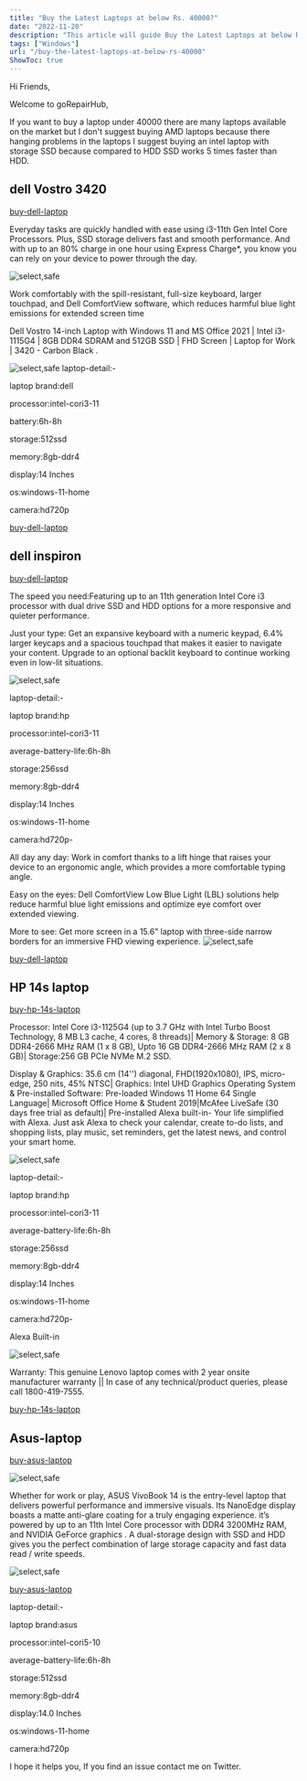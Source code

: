 ```yaml
---
title: "Buy the Latest Laptops at below Rs. 40000?"
date: "2022-11-20"
description: "This article will guide Buy the Latest Laptops at below Rs. 40000."
tags: ["Windows"]
url: "/buy-the-latest-laptops-at-below-rs-40000"
ShowToc: true
---
```

Hi Friends,

Welcome to goRepairHub,

If you want to buy a laptop under 40000 there are many laptops available on the market but I  don't suggest buying AMD laptops because there hanging problems in the laptops I suggest buying an intel laptop with storage SSD because compared to HDD SSD works 5 times faster than HDD.

## dell Vostro 3420 
<a href="https://www.amazon.in/Dell-Vostro-3420-Laptop-D552276WIN9BE/dp/B0B46CJ21J/ref=sr_1_15?crid=SSHVUNNQ9T8A&keywords=40000%2Blaptop&qid=1674908091&sprefix=40000%2Blaptop%2Caps%2C486&sr=8-15&th=1" target =_blank>buy-dell-laptop</a><br>

Everyday tasks are quickly handled with ease using i3-11th Gen Intel Core Processors. Plus, SSD storage delivers fast and smooth performance. And with up to an 80% charge in one hour using Express Charge*, you know you can rely on your device to power through the day.

![select,safe](https://gorepairhub.github.io/images/2023-1-7-buy-the-latest-laptops-at-below-rs-40000/dell-vostro-1.png)

Work comfortably with the spill-resistant, full-size keyboard, larger touchpad, and Dell ComfortView software, which reduces harmful blue light emissions for extended screen time

Dell Vostro 14-inch Laptop with Windows 11 and MS Office 2021 | Intel i3-1115G4 | 8GB DDR4 SDRAM and 512GB SSD | FHD Screen | Laptop for Work | 3420 - Carbon Black .

![select,safe](https://gorepairhub.github.io/images/2023-1-7-buy-the-latest-laptops-at-below-rs-40000/dell-vostro-2.png)
laptop-detail:-

laptop brand:dell

processor:intel-cori3-11

battery:6h-8h

storage:512ssd

memory:8gb-ddr4

display:14 Inches

os:windows-11-home

camera:hd720p

<a href="https://www.amazon.in/Dell-Vostro-3420-Laptop-D552276WIN9BE/dp/B0B46CJ21J/ref=sr_1_15?crid=SSHVUNNQ9T8A&keywords=40000%2Blaptop&qid=1674908091&sprefix=40000%2Blaptop%2Caps%2C486&sr=8-15&th=1" target =_blank>buy-dell-laptop</a><br>

## dell inspiron

<a href="https://www.amazon.in/Dell-Inspiron-Windows-i3-1115G4-39-62Cms/dp/B0B468SB8G/ref=sr_1_23_mod_primary_new?crid=25C6I32YQ5ZJ&keywords=40000%2Blaptop&qid=1674910757&sbo=RZvfv%2F%2FHxDF%2BO5021pAnSA%3D%3D&sprefix=40000%2Blaptop%2Caps%2C1577&sr=8-23&th=1" target =_blank>buy-dell-laptop</a><br>

The speed you need:Featuring up to an 11th generation Intel Core i3 processor with dual drive SSD and HDD options for a more responsive and quieter performance.

Just your type: Get an expansive keyboard with a numeric keypad, 6.4% larger keycaps and a spacious touchpad that makes it easier to navigate your content. Upgrade to an optional backlit keyboard to continue working even in low-lit situations.

![select,safe](https://gorepairhub.github.io/images/2023-1-7-buy-the-latest-laptops-at-below-rs-40000/dell-1.png)

laptop-detail:-

laptop brand:hp

processor:intel-cori3-11

average-battery-life:6h-8h

storage:256ssd

memory:8gb-ddr4

display:14 Inches

os:windows-11-home

camera:hd720p-


All day any day: Work in comfort thanks to a lift hinge that raises your device to an ergonomic angle, which provides a more comfortable typing angle.

Easy on the eyes: Dell ComfortView Low Blue Light (LBL) solutions help reduce harmful blue light emissions and optimize eye comfort over extended viewing.

More to see: Get more screen in a 15.6" laptop with three-side narrow borders for an immersive FHD viewing experience.
![select,safe](https://gorepairhub.github.io/images/2023-1-7-buy-the-latest-laptops-at-below-rs-40000/dell-2.png)

<a href="https://www.amazon.in/Dell-Inspiron-Windows-i3-1115G4-39-62Cms/dp/B0B468SB8G/ref=sr_1_23_mod_primary_new?crid=25C6I32YQ5ZJ&keywords=40000%2Blaptop&qid=1674910757&sbo=RZvfv%2F%2FHxDF%2BO5021pAnSA%3D%3D&sprefix=40000%2Blaptop%2Caps%2C1577&sr=8-23&th=1" target =_blank>buy-dell-laptop</a>


## HP 14s laptop


<a href="https://www.amazon.in/HP-Micro-Edge-Anti-Glare-Display-Graphics/dp/B09MH9M5CV/ref=sr_1_195?crid=3VD6E79O6I2QV&keywords=30000%2Blaptop&qid=1674827590&sprefix=30000%2Blaptop%2Caps%2C679&sr=8-195&th=1" target =_blank>buy-hp-14s-laptop</a><br>

Processor: Intel Core i3-1125G4 (up to 3.7 GHz with Intel Turbo Boost Technology, 8 MB L3 cache, 4 cores, 8 threads)| Memory & Storage: 8 GB DDR4-2666 MHz RAM (1 x 8 GB), Upto 16 GB DDR4-2666 MHz RAM (2 x 8 GB)| Storage:256 GB PCIe NVMe M.2 SSD.

Display & Graphics: 35.6 cm (14'') diagonal, FHD(1920x1080), IPS, micro-edge, 250 nits, 45% NTSC| Graphics: Intel UHD Graphics
Operating System & Pre-installed Software: Pre-loaded Windows 11 Home 64 Single Language| Microsoft Office Home & Student 2019|McAfee LiveSafe (30 days free trial as default)| Pre-installed Alexa built-in- Your life simplified with Alexa. Just ask Alexa to check your calendar, create to-do lists, and shopping lists, play music, set reminders, get the latest news, and control your smart home.

![select,safe](https://gorepairhub.github.io/images/2023-1-7-buy-the-latest-laptops-at-below-rs-40000/hp-1.png)

laptop-detail:-

laptop brand:hp

processor:intel-cori3-11

average-battery-life:6h-8h

storage:256ssd

memory:8gb-ddr4

display:14 Inches

os:windows-11-home

camera:hd720p-

Alexa Built-in


![select,safe](https://gorepairhub.github.io/images/2023-1-7-buy-the-latest-laptops-at-below-rs-40000/ph-m.2.png)

Warranty: This genuine Lenovo laptop comes with 2 year onsite manufacturer warranty || In case of any technical/product queries, please call 1800-419-7555.<br>

<a href="https://www.amazon.in/HP-Micro-Edge-Anti-Glare-Display-Graphics/dp/B09MH9M5CV/ref=sr_1_195?crid=3VD6E79O6I2QV&keywords=30000%2Blaptop&qid=1674827590&sprefix=30000%2Blaptop%2Caps%2C679&sr=8-195&th=1" target =_blank>buy-hp-14s-laptop</a><br>

## Asus-laptop

<a href="https://www.amazon.in/ASUS-14-0-inch-i5-1035G1-Integrated-X415JA-EK522WS/dp/B0B8ZTF7QD/ref=sr_1_3?crid=SSHVUNNQ9T8A&keywords=40000%2Blaptop&qid=1674878085&sprefix=40000%2Blaptop%2Caps%2C486&sr=8-3&th=1" target =_blank>buy-asus-laptop</a>

![select,safe](https://gorepairhub.github.io/images/2023-1-7-buy-the-latest-laptops-at-below-rs-40000/asus-vivobook14.png)

Whether for work or play, ASUS VivoBook 14 is the entry-level laptop that delivers powerful performance and immersive visuals. Its NanoEdge display boasts a matte anti-glare coating for a truly engaging experience. it’s powered by up to an 11th Intel Core processor with DDR4 3200MHz RAM, and NVIDIA GeForce graphics . A dual-storage design with SSD and HDD gives you the perfect combination of large storage capacity and fast data read / write speeds.

![select,safe](https://gorepairhub.github.io/images/2023-1-7-buy-the-latest-laptops-at-below-rs-40000/asus-1.png)

<a href="https://www.amazon.in/ASUS-14-0-inch-i5-1035G1-Integrated-X415JA-EK522WS/dp/B0B8ZTF7QD/ref=sr_1_3?crid=SSHVUNNQ9T8A&keywords=40000%2Blaptop&qid=1674878085&sprefix=40000%2Blaptop%2Caps%2C486&sr=8-3&th=1" target =_blank>buy-asus-laptop</a>

laptop-detail:-

laptop brand:asus

processor:intel-cori5-10

average-battery-life:6h-8h

storage:512ssd

memory:8gb-ddr4

display:14.0 Inches

os:windows-11-home

camera:hd720p

I hope it helps you, If you find an issue contact me on Twitter.



